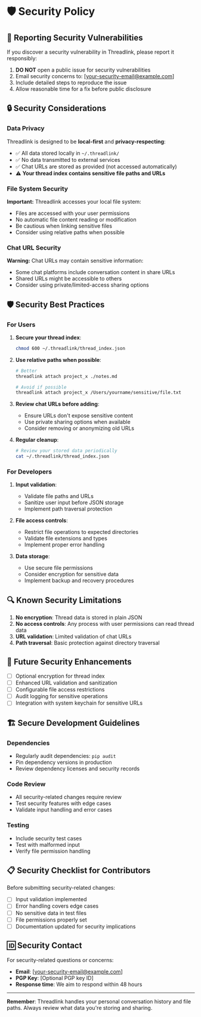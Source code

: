 # 🛡️ Security Policy

## 🚨 Reporting Security Vulnerabilities

If you discover a security vulnerability in Threadlink, please report it responsibly:

1. **DO NOT** open a public issue for security vulnerabilities
2. Email security concerns to: [your-security-email@example.com]
3. Include detailed steps to reproduce the issue
4. Allow reasonable time for a fix before public disclosure

## 🔒 Security Considerations

### Data Privacy

Threadlink is designed to be **local-first** and **privacy-respecting**:

- ✅ All data stored locally in `~/.threadlink/`
- ✅ No data transmitted to external services
- ✅ Chat URLs are stored as provided (not accessed automatically)
- ⚠️ **Your thread index contains sensitive file paths and URLs**

### File System Security

**Important:** Threadlink accesses your local file system:

- Files are accessed with your user permissions
- No automatic file content reading or modification
- Be cautious when linking sensitive files
- Consider using relative paths when possible

### Chat URL Security

**Warning:** Chat URLs may contain sensitive information:

- Some chat platforms include conversation content in share URLs
- Shared URLs might be accessible to others
- Consider using private/limited-access sharing options

## 🛡️ Security Best Practices

### For Users

1. **Secure your thread index**:
   ```bash
   chmod 600 ~/.threadlink/thread_index.json
   ```

2. **Use relative paths when possible**:
   ```bash
   # Better
   threadlink attach project_x ./notes.md
   
   # Avoid if possible
   threadlink attach project_x /Users/yourname/sensitive/file.txt
   ```

3. **Review chat URLs before adding**:
   - Ensure URLs don't expose sensitive content
   - Use private sharing options when available
   - Consider removing or anonymizing old URLs

4. **Regular cleanup**:
   ```bash
   # Review your stored data periodically
   cat ~/.threadlink/thread_index.json
   ```

### For Developers

1. **Input validation**:
   - Validate file paths and URLs
   - Sanitize user input before JSON storage
   - Implement path traversal protection

2. **File access controls**:
   - Restrict file operations to expected directories
   - Validate file extensions and types
   - Implement proper error handling

3. **Data storage**:
   - Use secure file permissions
   - Consider encryption for sensitive data
   - Implement backup and recovery procedures

## 🔍 Known Security Limitations

1. **No encryption**: Thread data is stored in plain JSON
2. **No access controls**: Any process with user permissions can read thread data
3. **URL validation**: Limited validation of chat URLs
4. **Path traversal**: Basic protection against directory traversal

## 🚀 Future Security Enhancements

- [ ] Optional encryption for thread index
- [ ] Enhanced URL validation and sanitization
- [ ] Configurable file access restrictions
- [ ] Audit logging for sensitive operations
- [ ] Integration with system keychain for sensitive URLs

## 🏗️ Secure Development Guidelines

### Dependencies
- Regularly audit dependencies: `pip audit`
- Pin dependency versions in production
- Review dependency licenses and security records

### Code Review
- All security-related changes require review
- Test security features with edge cases
- Validate input handling and error cases

### Testing
- Include security test cases
- Test with malformed input
- Verify file permission handling

## 📋 Security Checklist for Contributors

Before submitting security-related changes:

- [ ] Input validation implemented
- [ ] Error handling covers edge cases
- [ ] No sensitive data in test files
- [ ] File permissions properly set
- [ ] Documentation updated for security implications

## 🆔 Security Contact

For security-related questions or concerns:
- **Email**: [your-security-email@example.com]
- **PGP Key**: [Optional PGP key ID]
- **Response time**: We aim to respond within 48 hours

---

**Remember**: Threadlink handles your personal conversation history and file paths. Always review what data you're storing and sharing. 